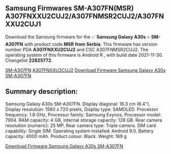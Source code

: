 <h2>Samsung Firmwares SM-A307FN(MSR) A307FNXXU2CUJ2/A307FNMSR2CUJ2/A307FNXXU2CUJ1</h2>
Download the Samsung firmware for the ✅ <strong>Samsung Galaxy A30s </strong> ⭐ <strong>SM-A307FN</strong> with product code <strong>MSR</strong> <strong> from Serbia</strong>. This firmware has version number PDA <strong>A307FNXXU2CUJ2</strong> and CSC A307FNMSR2CUJ2. The operating system of this firmware is Android R , with build date 2021-11-30. Changelist <strong>22825772</strong>.


[SM-A307FN](https://samfirm.shop/samsung/model/SM-A307FN)
[A307FNXXU2CUJ2](https://samfirm.shop/samsung/pda/A307FNXXU2CUJ2)
[Download Firmware Samsung Galaxy A30s SM-A307FN](https://samfirm.shop/samsung/firmware/479160)
<h2>Summary description:</h2>
<p>Samsung Galaxy A30s SM-A307FN. Display diagonal: 16.3 cm (6.4"), Display resolution: 1560 x 720 pixels, Display type: SAMOLED. Processor frequency: 1.8 GHz, Processor family: Samsung Exynos, Processor model: 7904. RAM capacity: 4 GB, Internal storage capacity: 128 GB. Rear camera resolution (numeric): 25 MP, Rear camera type: Triple camera. SIM card capability: Single SIM. Operating system installed: Android 9.0. Battery capacity: 4000 mAh. Product colour: Black. Weight: 169 g</p>


[Download Firmware Samsung Galaxy A30s SM-A307FN](https://samfirm.shop/samsung/firmware/479160)
